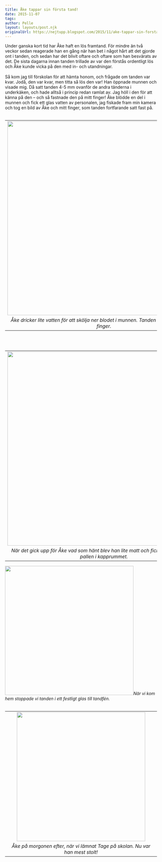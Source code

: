 ```yaml
---
title: Åke tappar sin första tand!
date: 2015-11-07
tags:
author: Pelle
layout: layouts/post.njk 	
originalUrl: https://nejtupp.blogspot.com/2015/11/ake-tappar-sin-forsta-tand.html
---
```


<div dir="ltr" style="text-align: left;" trbidi="on"><div class="separator" style="clear: both; text-align: left;">Under ganska kort tid har Åke haft en lös framtand. För mindre än två veckor sedan reagerade han en gång när han bet i något hårt att det gjorde ont i tanden, och sedan har det blivit oftare och oftare som han besvärats av det. De sista dagarna innan tanden trillade av var den förstås ordentligt lös och Åke kunde vicka på den med in- och utandningar.</div><div class="separator" style="clear: both; text-align: left;"><br></div><div class="separator" style="clear: both; text-align: left;">Så kom jag till förskolan för att hämta honom, och frågade om tanden var kvar. Jodå, den var kvar, men titta så lös den var! Han öppnade munnen och visade mig. Då satt tanden 4-5 mm ovanför de andra tänderna i underkäken, och hade alltså i princip redan ramlat av. Jag höll i den för att känna på den – och så fastnade den på mitt finger! Åke blödde en del i munnen och fick ett glas vatten av personalen, jag fiskade fram min kamera och tog en bild av Åke och mitt finger, som tanden fortfarande satt fast på.</div><div class="separator" style="clear: both; text-align: center;"><br></div><table align="center" cellpadding="0" cellspacing="0" class="tr-caption-container" style="margin-left: auto; margin-right: auto; text-align: center;"><tbody><tr><td style="text-align: center;"><img src="../../../../img/A%25CC%258Akes%2Btand-PERK9438.jpg" width="640"></td></tr><tr><td class="tr-caption" style="text-align: center;"><i>Åke dricker lite vatten för att skölja ner blodet i munnen. Tanden sitter kvar på mitt finger.</i></td></tr></tbody></table><div class="separator" style="clear: both; text-align: center;"><br></div><div class="separator" style="clear: both; text-align: center;"><br></div><table align="center" cellpadding="0" cellspacing="0" class="tr-caption-container" style="margin-left: auto; margin-right: auto; text-align: center;"><tbody><tr><td style="text-align: center;"><img src="../../../../img/A%25CC%258Akes%2Btand-PERK9444.jpg" width="640"></td></tr><tr><td class="tr-caption" style="text-align: center;"><i>När det gick upp för Åke vad som hänt blev han lite matt och fick vila en stund på pallen i kapprummet.</i></td></tr></tbody></table><img src="../../../../img/A%25CC%258Akes%2Btand-PERK7283.jpg" width="426"></td></tr><tr><td class="tr-caption" style="text-align: center;"><i>När vi kom hem stoppade vi tanden i ett festligt glas till tandfén.</i></td></tr></tbody></table><br><br><table align="center" cellpadding="0" cellspacing="0" class="tr-caption-container" style="margin-left: auto; margin-right: auto; text-align: center;"><tbody><tr><td style="text-align: center;"><img src="../../../../img/A%25CC%258Ake%2Bpa%25CC%258A%2Bskolga%25CC%258Arden-PERK9451.jpg" width="426"></td></tr><tr><td class="tr-caption" style="text-align: center;"><i>Åke på morgonen efter, när vi lämnat Tage på skolan. Nu var han mest stolt!</i></td></tr></tbody></table><br><br></div>
